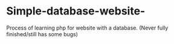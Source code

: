 # Simple-database-website-
Process of learning php for website with a database. (Never fully finished/still has some bugs)

